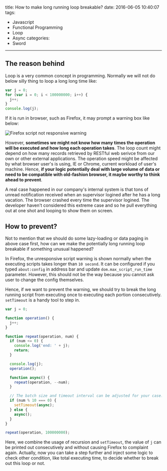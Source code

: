 title: How to make long running loop breakable?
date: 2016-06-05 10:40:07
tags:
  - Javascript
  - Functional Programming
  - Loop
  - Async
categories:
  - Sword
---

## The reason behind

Loop is a very common concept in programming.  Normally we will not do below silly thing to loop a long long time like:  

```javascript
var j = 0;
for (var i = 0; i < 100000000; i++) {
  j++;
}
console.log(j);
```

If it is run in browser, such as Firefox, it may prompt a warning box like below:  

<img alt="Firefox script not responsive warning" src="http://thinkingincrowd.u.qiniudn.com/firefox_script_not_responsive_warning.png"/>

However, **sometimes we might not know how many times the operation will be executed and how long each operation takes**.  The loop count might depend on how many records retrieved by RESTful web serivce from our own or other external applications.  The operation speed might be affected by what browser user's is using, IE or Chrome, current workload of user's machine.  Hence, **if your logic potentially deal with large volume of data or need to be compatible with old-fashion browser, it maybe worthy to think ahead to prevent**.

A real case happened in our company's internal system is that tons of unread notification received when an supervisor logined after he has a long vacation. The browser crashed every time the supervisor logined.  The developer haven't considered this extreme case and so he pull everything out at one shot and looping to show them on screen.

## How to prevent?

Not to mention that we should do some lazy-loading or data paging in above case first, how can we make the potentially long running loop breakable if something unusual happened?

In Firefox, the unresponsive script warning is shown normally when the executing scripts takes longer than `10 second`.  It can be configured if you typed `about:config` in address bar and update `dom.max_script_run_time` parameter.  However, this should not be the way because you cannot ask user to change the config themselves.

Hence, if we want to prevent the warning, we should try to break the long running script from executing once to executing each portion consecutively.  `setTimeout` is a handy tool to step in.

```javascript
var j = 0;

function operation() {
  j++;
}

function repeat(operation, num) {
  if (num <= 0) {
    console.log('end: ' + j);
    return;
  }

  console.log(j);
  operation();

  function async() {
    repeat(operation, --num);
  }

  // The batch size and timeout interval can be adjusted for your case.
  if (num % 10 === 0) {
    setTimeout(async);
  } else {
    async();
  }
}

repeat(operation, 100000000);
```

Here, we combine the usage of recursion and `setTimeout`, the value of `j` can be printed out consecutively and without causing Firefox to complaint again.  Actually, now you can take a step further and inject some logic to check other condition, like total executing time, to decide whether to break out this loop or not.
